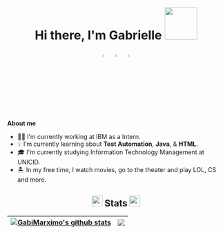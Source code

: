 <div align="center">
<h1>Hi there, I'm Gabrielle <img src="https://media.giphy.com/media/OsxEuns6kqXIY/giphy.gif" width="75px"> </h1>

[<img src="https://upload.wikimedia.org/wikipedia/commons/8/83/Steam_icon_logo.svg" width="3.5%"/>](https://steamcommunity.com/profiles/76561198244690554) &nbsp; [<img src="https://img.icons8.com/color/48/000000/linkedin.png" width="3.5%"/>](https://www.linkedin.com/in/gabrielle-caldato-marximo/)  &nbsp; [<img src="https://img.icons8.com/fluent/48/000000/facebook-new.png" width="3.5%"/>](https://www.facebook.com/gabrielle.caldato)  
 </div>

**About me**
-	👩‍💻 I’m currently working at IBM as a Intern.
- 💡 I’m currently learning about __Test Automation__, __Java__, & __HTML__.
- 🎓 I'm currently studying Information Technology Management at UNICID.
- 🏝️ In my free time, I watch movies, go to the theater and play LOL, CS and more.

<h2 align="center"> <img src="https://media.giphy.com/media/a9XnSqPu58m7rDqRI1/giphy.gif" width="25px"> Stats <img src="https://media.giphy.com/media/a9XnSqPu58m7rDqRI1/giphy.gif" width="25px"> </h2>

| <a href="https://github.com/GabiMarximo/github-readme-stats"><img align="center" src="https://github-readme-stats.vercel.app/api?username=GabiMarximo&show_icons=true&include_all_commits=true&theme=buefy&hide_border=true" alt="GabiMarximo's github stats" /></a> | <a href="https://github.com/GabiMarximo/github-readme-stats"><img align="center" src="https://github-readme-stats.vercel.app/api/top-langs/?username=GabiMarximo&layout=compact&theme=buefy&hide_border=true" /></a> |
| ------------- | ------------- |  



